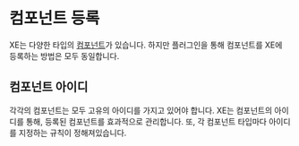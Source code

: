 # 컴포넌트 등록

XE는 다양한 타입의 [컴포넌트](components.md)가 있습니다. 하지만 플러그인을 통해 컴포넌트를 XE에 등록하는 방법은 모두 동일합니다.


## 컴포넌트 아이디

각각의 컴포넌트는 모두 고유의 아이디를 가지고 있어야 합니다. XE는 컴포넌트의 아이디를 통해, 등록된 컴포넌트를 효과적으로 관리합니다. 또, 각 컴포넌트 타입마다 아이디를 지정하는 규칙이 정해져있습니다.

## 